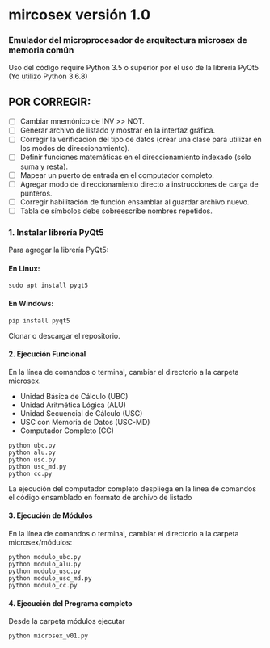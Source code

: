 # mircosex versión 1.0
### Emulador del microprocesador de arquitectura microsex de memoria común

Uso del código require Python 3.5 o superior por el uso de la librería PyQt5
(Yo utilizo Python 3.6.8)

## POR CORREGIR:

- [ ] Cambiar mnemónico de INV >> NOT.
- [ ] Generar archivo de listado y mostrar en la interfaz gráfica.
- [ ] Corregir la verificación del tipo de datos (crear una clase para utilizar en los modos de direccionamiento).
- [ ] Definir funciones matemáticas en el direccionamiento indexado (sólo suma y resta).
- [ ] Mapear un puerto de entrada en el computador completo.
- [ ] Agregar modo de direccionamiento directo a instrucciones de carga de punteros.
- [ ] Corregir habilitación de función ensamblar al guardar archivo nuevo.
- [ ] Tabla de símbolos debe sobreescribe nombres repetidos.

### 1. Instalar librería PyQt5

Para agregar la librería PyQt5:

#### En Linux:

    sudo apt install pyqt5

#### En Windows:

    pip install pyqt5
  
Clonar o descargar el repositorio.
  
#### 2. Ejecución Funcional

En la línea de comandos o terminal, cambiar el directorio a la carpeta microsex.

- Unidad Básica de Cálculo (UBC)
- Unidad Aritmética Lógica (ALU)
- Unidad Secuencial de Cálculo (USC)
- USC con Memoria de Datos (USC-MD)
- Computador Completo (CC)

```
python ubc.py
python alu.py
python usc.py 
python usc_md.py
python cc.py
```

La ejecución del computador completo despliega en la línea de comandos el código ensamblado en formato de archivo de listado


#### 3. Ejecución de Módulos

En la línea de comandos o terminal, cambiar el directorio a la carpeta microsex/módulos:

```  
python modulo_ubc.py
python modulo_alu.py
python modulo_usc.py
python modulo_usc_md.py
python modulo_cc.py
```

#### 4. Ejecución del Programa completo

Desde la carpeta módulos ejecutar

    python microsex_v01.py
